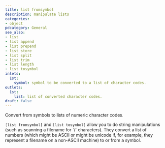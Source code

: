 ```yaml
---
title: list fromsymbol
description: manipulate lists
categories:
- object
pdcategory: General
see_also:
- list
- list append
- list prepend
- list store
- list split
- list trim
- list length
- list tosymbol
inlets:
  1st:
    symbol: symbol to be converted to a list of character codes.
outlets:
  1st:
    list: list of converted character codes.
draft: false
---
```

Convert from symbols to lists of numeric character codes.

`[list fromsymbol]` and `[list tosymbol]` allow you to do string manipulations (such as scanning a filename for '/' characters). They convert a list of numbers (which might be ASCII or might be unicode if, for example, they represent a filename on a non-ASCII machine) to or from a symbol.
